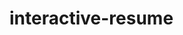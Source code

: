 # interactive-resume
<!-- <h2> <a href="https://sammed-sankonatti.github.io/interactive-resume/" > Live Link </a> </h2> -->
